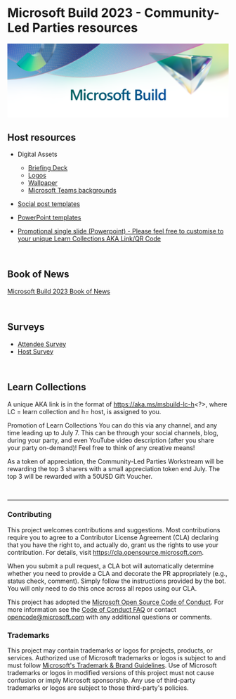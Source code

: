 # Microsoft Build 2023 - Community-Led Parties resources

![Microsoft Build 2023 banner](./Assets/Microsoft%20Build%202023/EmailHeaders_2023MSBuild_02_B-Header.png)



## Host resources

* Digital Assets
  * [Briefing Deck](https://github.com/microsoft/Microsoft-Community-Led-Parties/tree/main/Assets/Microsoft%20Build%202023/Microsoft%20Build%202023%Community-Led%Parties%-Briefing%Deck.pdf)
  * [Logos](https://github.com/microsoft/Microsoft-Ignite-2022-After-Parties/tree/main/Assets/Microsoft%20Ignite%202022/Logos)
  * [Wallpaper](https://github.com/microsoft/Microsoft-Ignite-2022-After-Parties/tree/main/Assets/Microsoft%20Ignite%202022/Wallpaper)
  * [Microsoft Teams backgrounds](https://github.com/microsoft/Microsoft-Community-Led-Parties/tree/main/Assets/Microsoft%20Build%202023/Teams%20Background)

* [Social post templates](https://github.com/microsoft/Microsoft-Community-Led-Parties/tree/main/Assets/Microsoft%20Build%202023/Social%20Posts%20Templates)

* [PowerPoint templates](https://github.com/microsoft/Microsoft-Community-Led-Parties/tree/main/Assets/Microsoft%20Build%202023/Powerpoint%20Templates)

* [Promotional single slide (Powerpoint) - Please feel free to customise to your unique Learn Collections AKA Link/QR Code](https://github.com/microsoft/Microsoft-Community-Led-Parties/tree/main/Assets/Microsoft%20Build%202023/Build-Watch-Together-PromoSlide.pptx)

<br/>

## Book of News
[Microsoft Build 2023 Book of News](https://news.microsoft.com/build-2023-book-of-news/)  

<br/>
 
## Surveys
* [Attendee Survey](https://aka.ms/msbuild-comm-led-parties-survey)
* [Host Survey](https://aka.ms/msbuild-comm-led-parties-hosts-survey)

<br/>

## Learn Collections 
A unique AKA link is in the format of https://aka.ms/msbuild-lc-h<?>, where LC = learn collection and h= host, is assigned to you.

Promotion of Learn Collections 
You can do this via any channel, and any time leading up to July 7. This can be through 		your social channels, blog, during your party, and even YouTube video description (after 	you share your party on-demand)! Feel free to think of any creative means!  
 
As a token of appreciation, the Community-Led Parties Workstream will be rewarding the top 3 sharers with a small appreciation token end July. The top 3 will be rewarded with a 50USD Gift Voucher.  

<br/>

---


### Contributing

This project welcomes contributions and suggestions.  Most contributions require you to agree to a
Contributor License Agreement (CLA) declaring that you have the right to, and actually do, grant us
the rights to use your contribution. For details, visit https://cla.opensource.microsoft.com.

When you submit a pull request, a CLA bot will automatically determine whether you need to provide
a CLA and decorate the PR appropriately (e.g., status check, comment). Simply follow the instructions
provided by the bot. You will only need to do this once across all repos using our CLA.

This project has adopted the [Microsoft Open Source Code of Conduct](https://opensource.microsoft.com/codeofconduct/).
For more information see the [Code of Conduct FAQ](https://opensource.microsoft.com/codeofconduct/faq/) or
contact [opencode@microsoft.com](mailto:opencode@microsoft.com) with any additional questions or comments.

### Trademarks

This project may contain trademarks or logos for projects, products, or services. Authorized use of Microsoft 
trademarks or logos is subject to and must follow 
[Microsoft's Trademark & Brand Guidelines](https://www.microsoft.com/en-us/legal/intellectualproperty/trademarks/usage/general).
Use of Microsoft trademarks or logos in modified versions of this project must not cause confusion or imply Microsoft sponsorship.
Any use of third-party trademarks or logos are subject to those third-party's policies.
